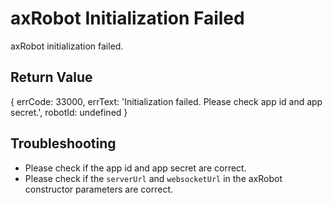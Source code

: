 # axRobot Initialization Failed

axRobot initialization failed.

## Return Value
{ errCode: 33000, errText: 'Initialization failed. Please check app id and app secret.', robotId: undefined }

## Troubleshooting
- Please check if the app id and app secret are correct.
- Please check if the `serverUrl` and `websocketUrl` in the axRobot constructor parameters are correct.